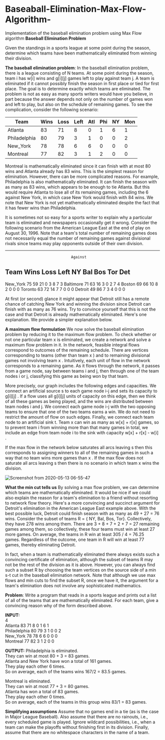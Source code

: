 # Baseaball-Elimination-Max-Flow-Algorithm-
Implementation of the baseball elimination problem using Max Flow algorithm
                      **Baseball Elimination Problem**

Given the standings in a sports league at some point during the season,
determine which teams have been mathematically eliminated from winning
their division.

**The baseball elimination problem**: In the baseball elimination problem,
there is a league consisting of N teams. At some point during the season,
team i has w[i] wins and g[i][j] games left to play against team j. A team is
eliminated if it cannot possibly finish the season in first place or tied for first
place. The goal is to determine exactly which teams are eliminated. The
problem is not as easy as many sports writers would have you believe, in part
because the answer depends not only on the number of games won and left
to play, but also on the schedule of remaining games. To see the
complication, consider the following scenario:

| Team          | Wins | Loss | Left | Atl | Phi | NY  | Mon |
| ------------- | ---- | ---- |----- | --- | --- | --- | --- |
| Atlanta       |  83  |  71  |   8  |  0  |  1  |  6  |  1  |
| Philadelphia  |  80  |  79  |   3  |  1  |  0  |  0  |  2  |
| New_York      |  78  |  78  |   6  |  6  |  0  |  0  |  0  |
| Montreal      |  77  |  82  |   3  |  1  |  2  |  0  |  0  |
 
Montreal is mathematically eliminated since it can finish with at most 80
wins and Atlanta already has 83 wins. This is the simplest reason for
elimination. However, there can be more complicated reasons. For example,
Philadelphia is also mathematically eliminated. It can finish the season with
as many as 83 wins, which appears to be enough to tie Atlanta. But this
would require Atlanta to lose all of its remaining games, including the 6
against New York, in which case New York would finish with 84 wins. We
note that New York is not yet mathematically eliminated despite the fact that
it has fewer wins than Philadelphia.

It is sometimes not so easy for a sports writer to explain why a particular
team is eliminated and newspapers occasionally get it wrong. Consider the
following scenario from the American League East at the end of play on
August 30, 1996. Note that a team's total number of remaining games does
not necessarily equal the number of remaining games against divisional
rivals since teams may play opponents outside of their own division.

------------------------------------------------
                                  Against
Team         Wins Loss Left  NY  Bal Bos Tor Det
------------------------------------------------
New_York      75   59   21    0   3   8   7   3
Baltimore     71   63   16    3   0   2   7   4
Boston        69   66   10    8   2   0   0   0
Toronto       63   72   14    7   7   0   0   0
Detroit       49   86    7    3   4   0   0   0

At first (or second) glance it might appear that Detroit still has a remote
chance of catching New York and winning the division since Detroit can
finish with as many as 76 wins. Try to convince yourself that this is not the
case and that Detroit is already mathematically eliminated. Here's one
explanation. We provide a simpler explanation below.

**A maximum flow formulation** We now solve the baseball elimination
problem by reducing it to the maximum flow problem. To check whether or
not one particular team x is eliminated, we create a network and solve a
maximum flow problem in it. In the network, feasible integral flows
correspond to outcomes of the remaining schedule. There are vertices
corresponding to teams (other than team x ) and to remaining divisional
games not involving team x . Intuitively, each unit of flow in the network
corresponds to a remaining game. As it flows through the network, it passes
from a game node, say between teams i and j, then through one of the team
nodes i or j, classifying this game as being won by that team.

More precisely, our graph includes the following edges and capacities. We
connect an artificial source s to each game node i-j and sets its capacity to
g[i][j] . If a flow uses all g[i][j] units of capacity on this edge, then we think
of all these games as being played, and the wins are distributed between
team nodes i and j. We connect each game node i-j with the two opposing
teams to ensure that one of the two teams earns a win. We do not need to
restrict the amount of flow on such edges. Finally, we connect each team
node to an artificial sink t. Team x can win as many as w[x] + r[x] games, so to
prevent team i from winning more than that many games in total, we include
an edge from team node i to the sink with capacity w[x] + r[x] - w[i] .

If the max flow in the network below saturates all arcs leaving s then this
corresponds to assigning winners to all of the remaining games in such a way
that no team wins more games than x . If the max flow does not saturate all
arcs leaving s then there is no scenario in which team x wins the division.

![Screenshot from 2020-05-13 06-55-47](https://user-images.githubusercontent.com/53982432/81761484-ac761f00-94e7-11ea-84ac-8c5d92ca9f94.png)

**What the min cut tells us** By solving a max flow problem, we can
determine which teams are mathematically eliminated. It would be nice if we
could also explain the reason for a team's elimination to a friend without
resorting to network flow theory. Here's a more convincing and succinct
argument for Detroit's elimination in the American League East example
above. With the best possible luck, Detroit could finish season with as many
as 49 + 27 = 76 wins. Consider the subset of teams R = { NY, Bal, Bos, Tor}.
Collectively, they have 278 wins among them. There are 3 + 8 + 7 + 2 + 7 =
27 remaining games among them, so collectively, these four teams must win
at least 27 more games. On average, the teams in R win at least 305 / 4 =
76.25 games. Regardless of the outcome, one team in R will win at least 77
games, thereby eliminating Detroit.

In fact, when a team is mathematically eliminated there always exists such a
convincing certificate of elimination, although the subset of teams R may not
be the rest of the division as it is above. However, you can always find such a
subset R by choosing the team vertices on the source side of a min s-t cut in
the baseball elimination network. Note that although we use max flows and
min cuts to find the subset R, once we have it, the argument for a team's
elimination does not involve any sophisticated mathematics.

**Problem**: Write a program that reads in a sports league and prints
out a list of all of the teams that are mathematically eliminated. For each
team, give a convincing reason why of the form described above.

**INPUT:**\
4\
Atlanta       83 71  8  0 1 6 1\
Philadelphia  80 79  3  1 0 0 2\
New_York      78 78  6  6 0 0 0\
Montreal      77 82  3  1 2 0 0

**OUTPUT:** 
Philadelphia is eliminated.\
They can win at most 80 + 3 = 83 games.\
Atlanta and New York have won a total of 161 games.\
They play each other 6 times.\
So on average, each of the teams wins 167/2 = 83.5 games.

Montreal is eliminated.\
They can win at most 77 + 3 = 80 games.\
Atlanta has won a total of 83 games.\
They play each other 0 times.\
So on average, each of the teams in this group wins 83/1 = 83 games.

**Simplifying assumptions** Assume that no games end in a tie (as is the
case in Major League Baseball). Also assume that there are no rainouts, i.e.,
every scheduled game is played. Ignore wildcard possibilities, i.e., when a
team can make the playoffs without finishing first in its division. Finally,
assume that there are no whitespace characters in the name of a team.
